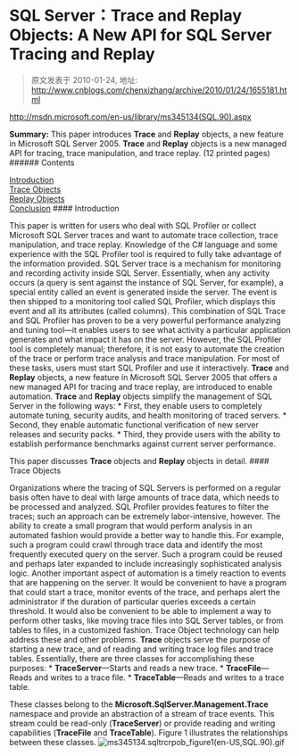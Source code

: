 # SQL Server：Trace and Replay Objects: A New API for SQL Server Tracing and Replay 
> 原文发表于 2010-01-24, 地址: http://www.cnblogs.com/chenxizhang/archive/2010/01/24/1655181.html 


<http://msdn.microsoft.com/en-us/library/ms345134(SQL.90).aspx>

 **Summary:** This paper introduces **Trace** and **Replay** objects, a new feature in Microsoft SQL Server 2005. **Trace** and **Replay** objects is a new managed API for tracing, trace manipulation, and trace replay. (12 printed pages) ###### Contents

 [Introduction](http://msdn.microsoft.com/#sqltrc_topic1)  
[Trace Objects](http://msdn.microsoft.com/#sqltrc_topic2)  
[Replay Objects](http://msdn.microsoft.com/#sqltrc_topic3)  
[Conclusion](http://msdn.microsoft.com/#sqltrc_topic4) #### Introduction

 This paper is written for users who deal with SQL Profiler or collect Microsoft SQL Server traces and want to automate trace collection, trace manipulation, and trace replay. Knowledge of the C# language and some experience with the SQL Profiler tool is required to fully take advantage of the information provided. SQL Server trace is a mechanism for monitoring and recording activity inside SQL Server. Essentially, when any activity occurs (a query is sent against the instance of SQL Server, for example), a special entity called an event is generated inside the server. The event is then shipped to a monitoring tool called SQL Profiler, which displays this event and all its attributes (called columns). This combination of SQL Trace and SQL Profiler has proven to be a very powerful performance analyzing and tuning tool—it enables users to see what activity a particular application generates and what impact it has on the server. However, the SQL Profiler tool is completely manual; therefore, it is not easy to automate the creation of the trace or perform trace analysis and trace manipulation. For most of these tasks, users must start SQL Profiler and use it interactively. **Trace** and **Replay** objects, a new feature in Microsoft SQL Server 2005 that offers a new managed API for tracing and trace replay, are introduced to enable automation. **Trace** and **Replay** objects simplify the management of SQL Server in the following ways: * First, they enable users to completely automate tuning, security audits, and health monitoring of traced servers. * Second, they enable automatic functional verification of new server releases and security packs. * Third, they provide users with the ability to establish performance benchmarks against current server performance.

 This paper discusses **Trace** objects and **Replay** objects in detail. #### Trace Objects

 Organizations where the tracing of SQL Servers is performed on a regular basis often have to deal with large amounts of trace data, which needs to be processed and analyzed. SQL Profiler provides features to filter the traces; such an approach can be extremely labor-intensive, however. The ability to create a small program that would perform analysis in an automated fashion would provide a better way to handle this. For example, such a program could crawl through trace data and identify the most frequently executed query on the server. Such a program could be reused and perhaps later expanded to include increasingly sophisticated analysis logic. Another important aspect of automation is a timely reaction to events that are happening on the server. It would be convenient to have a program that could start a trace, monitor events of the trace, and perhaps alert the administrator if the duration of particular queries exceeds a certain threshold. It would also be convenient to be able to implement a way to perform other tasks, like moving trace files into SQL Server tables, or from tables to files, in a customized fashion. Trace Object technology can help address these and other problems. **Trace** objects serve the purpose of starting a new trace, and of reading and writing trace log files and trace tables. Essentially, there are three classes for accomplishing these purposes: * **TraceServer**—Starts and reads a new trace. * **TraceFile**—Reads and writes to a trace file. * **TraceTable**—Reads and writes to a trace table.

 These classes belong to the **Microsoft.SqlServer.Management.Trace** namespace and provide an abstraction of a stream of trace events. This stream could be read-only (**TraceServer**) or provide reading and writing capabilities (**TraceFile** and **TraceTable**). Figure 1 illustrates the relationships between these classes. ![ms345134.sqltrcrpob_figure1(en-US,SQL.90).gif](http://i.msdn.microsoft.com/ms345134.sqltrcrpob_figure1(en-US,SQL.90).gif)

































